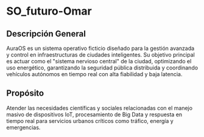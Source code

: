 # SO_futuro-Omar

## Descripción General
AuraOS es un sistema operativo ficticio diseñado para la gestión avanzada y control en infraestructuras de ciudades inteligentes. Su objetivo principal es actuar como el "sistema nervioso central" de la ciudad, optimizando el uso energético, garantizando la seguridad pública distribuida y coordinando vehículos autónomos en tiempo real con alta fiabilidad y baja latencia.

## Propósito
Atender las necesidades científicas y sociales relacionadas con el manejo masivo de dispositivos IoT, procesamiento de Big Data y respuesta en tiempo real para servicios urbanos críticos como tráfico, energía y emergencias.
